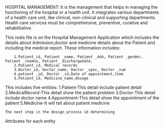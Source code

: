 HOSPITAL MANAGEMENT:
    It is the management that helps in managing the functioning of the hospital or a health unit. 
    It integrates various departments of a health care unit, like clinical, non-clinical and supporting departments. 
    Health care services must be comprehensive, preventive, curative and rehabilitative.

  
   This redis file is on the Hospital Management
Application which includes the details about
Admission,doctor and medicine details about the
Patient and including the medical report.
These information includes:



 
        1.Patient_id, Patient _name, Patient _dob, Patient _gender, Patient _roomno, Patient _dischargedate,
        2.Patient_id, Medical records
        3.Doctor_id, Doctor_name, Doctor _spec, Doctor _num
        4.patient _id, Doctor _id,Date of appointment,time
        5.Patient_id, Medicine_name,dosage


  This includes five entities:
      1.Patient-This detail include patient detail
      2.MedicalRecord-This detail show the patient problem 
      3.Doctor-This detail include doctor name
      4.Appointment-This detail show the appointment of the patient 
      5.Medicine-It will tell about patient medicine

    The next step in the design process id determining
Attributes for each entity 
